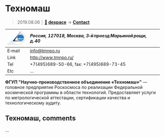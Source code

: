 # Техномаш
> 2019.08.06 ┊ **[🚀](../index/index.md) [despace](index.md)** → **[Contact](contact.md)**

|[![](f/contact/t/tehnomash_logo1_thumb.jpg)](f/contact/t/tehnomash_logo1.png)|*Россия, 127018, Москва, 3‑й проезд Марьиной рощи, д. 40*|
|:--|:--|
|E‑mail| <info@tmnpo.ru> |
|Link| <http://www.tmnpo.ru/> |
|Tel| +7(495)689-50-66, fax: +7(495)689-73-45 |
|Etc| … |

**ФГУП "Научно‑производственное объединение «Техномаш»"** — головное предприятие Роскосмоса по реализации Федеральной космической программы в области технологий. Предоставляет услуги по метрологической аттестации, сертификации качества и технологическому аудиту.


<p style="page-break-after:always"> </p>

## Техномаш, comments

…
